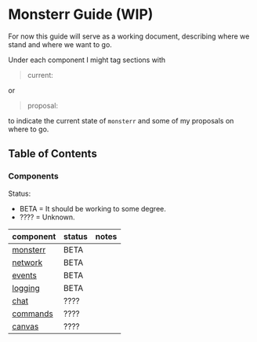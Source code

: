 # Monsterr Guide (WIP)
For now this guide will serve as a working document, describing where we stand and where we want to go.

Under each component I might tag sections with
> current:

or

>proposal:

to indicate the current state of `monsterr` and some of my proposals on where to go.


## Table of Contents

### Components

Status:
- BETA = It should be working to some degree.
- ???? = Unknown.

| component                         | status    | notes     |
|-----------------------------------|-----------|-----------|
| [monsterr](./project-setup.md)    | BETA      |           |
| [network](.network.md)            | BETA      |           |
| [events](./events.md)             | BETA      |           |
| [logging](./logging.md)           | BETA      |           |
| [chat](./chat.md)                 | ????      |           |
| [commands](./commands.md)         | ????      |           |
| [canvas](./canvas.md)             | ????      |           |
